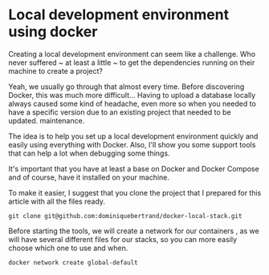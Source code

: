 # Local development environment using docker

Creating a local development environment can seem like a challenge. Who never suffered ~ at least a little ~ to get the dependencies running on their machine to create a project?

Yeah, we usually go through that almost every time. Before discovering Docker, this was much more difficult... Having to upload a database locally always caused some kind of headache, even more so when you needed to have a specific version due to an existing project that needed to be updated. maintenance.

The idea is to help you set up a local development environment quickly and easily using everything with Docker. Also, I'll show you some support tools that can help a lot when debugging some things.

It's important that you have at least a base on Docker and Docker Compose and of course, have it installed on your machine.

To make it easier, I suggest that you clone the project that I prepared for this article with all the files ready.


```console
git clone git@github.com:dominiquebertrand/docker-local-stack.git
```

Before starting the tools, we will create a network for our containers , as we will have several different files for our stacks, so you can more easily choose which one to use and when.

```console
docker network create global-default
```